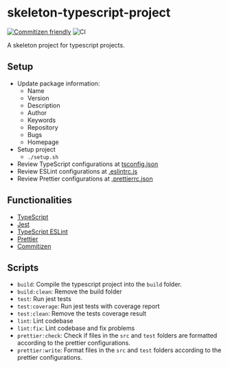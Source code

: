 # skeleton-typescript-project

[![Commitizen friendly](https://img.shields.io/badge/commitizen-friendly-brightgreen.svg)](http://commitizen.github.io/cz-cli/)
![CI](https://github.com/raphael-jorge/skeleton-typescript-project/actions/workflows/ci.yml/badge.svg)


A skeleton project for typescript projects.

## Setup
* Update package information:
    * Name
    * Version
    * Description
    * Author
    * Keywords
    * Repository
    * Bugs
    * Homepage
* Setup project
    * `./setup.sh`
* Review TypeScript configurations at [tsconfig.json](tsconfig.json)
* Review ESLint configurations at [.eslintrc.js](.eslintrc.js)
* Review Prettier configurations at [.prettierrc.json](.prettierrc.json)

## Functionalities
* [TypeScript](https://www.typescriptlang.org/)
* [Jest](https://jestjs.io/)
* [TypeScript ESLint](https://github.com/typescript-eslint/typescript-eslint)
* [Prettier](https://prettier.io/)
* [Commitizen](https://github.com/commitizen/cz-cli)

## Scripts
* `build`: Compile the typescript project into the `build` folder.
* `build:clean`: Remove the build folder
* `test`: Run jest tests
* `test:coverage`: Run jest tests with coverage report
* `test:clean`: Remove the tests coverage result
* `lint`: Lint codebase
* `lint:fix`: Lint codebase and fix problems
* `prettier:check`: Check if files in the `src` and `test` folders are formatted according to the prettier configurations.
* `prettier:write`: Format files in the `src` and `test` folders according to the prettier configurations.